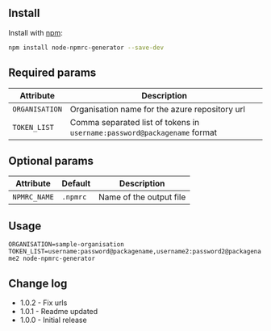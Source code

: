 ## Install

Install with [npm](https://www.npmjs.com/):

```sh
npm install node-npmrc-generator --save-dev
```

## Required params

| Attribute | Description |
| --- | --- |
| `ORGANISATION` | Organisation name for the azure repository url |
| `TOKEN_LIST` | Comma separated list of tokens in `username:password@packagename` format |

## Optional params

| Attribute | Default | Description |
| --- | --- | --- |
| `NPMRC_NAME` | `.npmrc` | Name of the output file |

## Usage
`ORGANISATION=sample-organisation TOKEN_LIST=username:password@packagename,username2:password2@packagename2 node-npmrc-generator`

## Change log
- 1.0.2 - Fix urls
- 1.0.1 - Readme updated
- 1.0.0 - Initial release